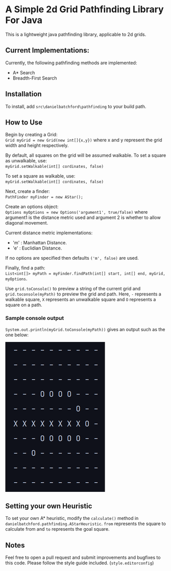 # A Simple 2d Grid Pathfinding Library For Java

This is a lightweight java pathfinding library, applicable to 2d grids.
## Current Implementations:
Currently, the following pathfinding methods are implemented:
* A* Search
* Breadth-First Search
## Installation
To install, add `src\danielbatchford\pathfinding` to your build path.
## How to Use
Begin by creating a Grid:  
`Grid myGrid = new Grid(new int[]{x,y})` where x and y represent the grid width and height respectively.  

By default, all squares on the grid will be assumed walkable. To set a square as unwalkable, use:  
`myGrid.setWalkable(int[] cordinates, false)`   

To set a square as walkable, use:  
`myGrid.setWalkable(int[] cordinates, false)`  

Next, create a finder:  
`PathFinder myFinder = new AStar();`  

Create an options object:  
`Options myOptions = new Options('argument1', true/false)` where argument1 is the distance metric used and argument 2 is whether to allow diagonal movement.

Current distance metric implementations:
* 'm' : Manhattan Distance.
* 'e' : Euclidian Distance.

If no options are specified then defaults `('m', false)` are used.  

Finally, find a path:  
`List<int[]> myPath = myFinder.findPath(int[] start, int[] end, myGrid, myOptions`.  

Use `grid.toConsole()` to preview a string of the current grid and `grid.toconsole(myPath)` to preview the grid and path. Here, `-` represents a walkable square, `X` represents an unwalkable square and `O` represents a square on a path. 

### Sample console output
`System.out.println(myGrid.toConsole(myPath))` gives an output such as the one below:

![SampleImage](sample.png?raw=true "Title")

## Setting your own Heuristic
To set your own A* heuristic, modify the `calculate()` method in `danielbatchford.pathfinding.AStarHeuristic`. `from` represents the square to calculate from and `to` represents the goal square.

## Notes
Feel free to open a pull request and submit improvements and bugfixes to this code. Please follow the style guide included. (`style.editorconfig`)

